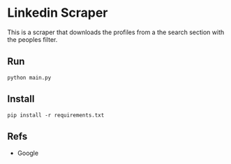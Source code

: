 # Linkedin Scraper

This is a scraper that downloads the profiles from a the search section with the peoples filter.

## Run

```
python main.py

```

## Install

```
pip install -r requirements.txt

```


## Refs
* Google